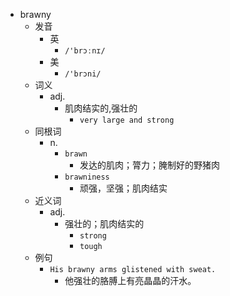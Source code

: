 - brawny
  - 发音
    - 英
      - `/'brɔːnɪ/`
    - 美
      - `/'brɔni/`
  - 词义
    - adj.
      - 肌肉结实的,强壮的
        - `very large and strong`
  - 同根词
    - n.
      - `brawn`
        - 发达的肌肉；膂力；腌制好的野猪肉
      - `brawniness`
        - 顽强，坚强；肌肉结实
  - 近义词
    - adj.
      - 强壮的；肌肉结实的
        - `strong`
        - `tough`
  - 例句
    - `His brawny arms glistened with sweat.`
      - 他强壮的胳膊上有亮晶晶的汗水。

